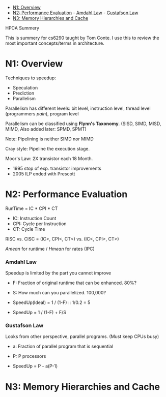 
<!-- TOC depthFrom:1 depthTo:6 withLinks:1 updateOnSave:1 orderedList:0 -->

- [N1: Overview](#n1-overview)
- [N2: Performance Evaluation](#n2-performance-evaluation)
		- [Amdahl Law](#amdahl-law)
		- [Gustafson Law](#gustafson-law)
- [N3: Memory Hierarchies and Cache](#n3-memory-hierarchies-and-cache)

<!-- /TOC -->

HPCA Summery

This is summery for cs6290 taught by Tom Conte. I use this to review the most important concepts/terms in architecture.

# N1: Overview
Techniques to speedup:
- Speculation
- Prediction
- Parallelism

Parallelism has different levels: bit level, instruction level, thread level (programmers _pain_), program level

Parallelism can be classified using __Flynn's Taxonomy__. (SISD, SIMD, MISD, MIMD, Also added later: SPMD, SPMT)

Note: Pipelining is neither SIMD nor MIMD

Cray style: Pipeline the execution stage.

Moor's Law: 2X transistor each 18 Month.
  - 1995 stop of exp. transistor improvements
  - 2005 ILP ended with Prescott

# N2: Performance Evaluation

RunTime = IC * CPI * CT
- IC: Instruction Count
- CPI: Cycle per Instruction
- CT: Cycle Time

RISC vs. CISC = (IC>, CPI<, CT<) vs. (IC<, CPI>, CT>)

_Amean_ for runtime / _Hmean_ for rates (IPC)

### Amdahl Law
Speedup is limited by the part you cannot improve
- F: Fraction of original runtime that can be enhanced. 80%?
- S: How much can you parallelized. 100,000?


 - SpeedUp(Ideal) = 1 / (1-F)  ::  1/0.2 = 5
 - SpeedUp = 1 / (1-F) + F/S

### Gustafson Law
Looks from other perspective, parallel programs. (Must keep CPUs busy)
- a: Fraction of parallel program that is sequential
- P: P processors

- SpeedUp = P - a(P-1)

# N3: Memory Hierarchies and Cache

